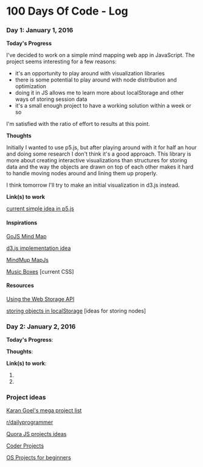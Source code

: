 # 100 Days Of Code - Log

<!-- Example
### Day 1: January 1, 2016

**Today's Progress**:

**Thoughts**:

**Link(s) to work**:
1. []()
2. []()
-->

### Day 1: January 1, 2016

**Today's Progress**

I've decided to work on a simple mind mapping web app in JavaScript. The
project seems interesting for a few reasons:

- it's an opportunity to play around with visualization libraries
- there is some potential to play around with node distribution and
optimization
- doing it in JS allows me to learn more about localStorage and other ways
of storing session data
- it's a small enough project to have a working solution within a week or so

I'm satisfied with the ratio of effort to results at this point.

**Thoughts**

Initially I wanted to use p5.js, but after playing around with it for half
an hour and doing some research I don't think it's a good approach. This
library is more about creating interactive visualizations than structures
for storing data and the way the objects are drawn on top of each other
makes it hard to handle moving nodes around and lining them up properly.

I think tomorrow I'll try to make an initial visualization in d3.js instead.

**Link(s) to work**

[current simple idea in p5.js](projects/MindMap)

#### Inspirations

[GoJS Mind Map](http://gojs.net/latest/samples/mindMap.html)

[d3.js implementation idea](http://recordssoundthesame.com/blog/2014/01/18/mindmapping-with-javascript/)

[MindMup MapJs](https://github.com/mindmup/mapjs)

[Music Boxes](https://googlecreativelab.github.io/coder-projects/projects/music_boxes/) [current CSS]

#### Resources

[Using the Web Storage API](https://developer.mozilla.org/en-US/docs/Web/API/Web_Storage_API/Using_the_Web_Storage_API)

[storing objects in localStorage](http://stackoverflow.com/questions/2010892/storing-objects-in-html5-localstorage) [ideas for storing nodes]

### Day 2: January 2, 2016

**Today's Progress**:

**Thoughts**:

**Link(s) to work**:
1. []()
2. []()

### Project ideas

[Karan Goel's mega project list](https://github.com/karan/Projects)

[r/dailyprogrammer](https://www.reddit.com/r/dailyprogrammer/wiki/challenges)

[Quora JS projects ideas](https://www.quora.com/What-are-some-good-JavaScript-projects-to-practice)

[Coder Projects](https://googlecreativelab.github.io/coder-projects/)

[OS Projects for beginners](https://github.com/MunGell/awesome-for-beginners)
